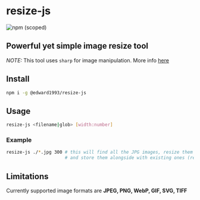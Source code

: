 # resize-js
![npm (scoped)](https://img.shields.io/npm/v/@edward1993/resize-js?style=flat-square)
## Powerful yet simple image resize tool
*NOTE:* This tool uses `sharp` for image manipulation. More info [here](https://github.com/lovell/sharp)

## Install
```bash
npm i -g @edward1993/resize-js
```
## Usage
```bash
resize-js <filename|glob> [width:number]
```
### Example
```bash
resize-js ./*.jpg 300 # this will find all the JPG images, resize them (width: 300 px height: auto) 
                      # and store them alongside with existing ones (resized_<original_file_name.jpg>)
```

## Limitations
Currently supported image formats are **JPEG, PNG, WebP, GIF, SVG, TIFF**
